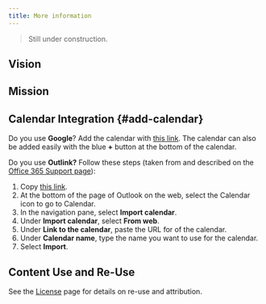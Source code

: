 ```yaml
---
title: More information
---
```


> Still under construction.


## Vision
## Mission

## Calendar Integration {#add-calendar}

Do you use **Google**? Add the calendar with [this link](https://calendar.google.com/calendar/embed?src=2ss4h917ttbik93jp4n7kkto5o%40group.calendar.google.com&ctz=Europe%2FCopenhagen). 
The calendar can also be added easily with the blue **+** button at the bottom of the calendar.

Do you use **Outlink?** Follow these steps (taken from and described on the [Office 365 Support page](https://support.office.com/en-us/article/import-or-subscribe-to-a-calendar-in-outlook-on-the-web-503ffaf6-7b86-44fe-8dd6-8099d95f38df)):

1. Copy [this link](https://calendar.google.com/calendar/ical/2ss4h917ttbik93jp4n7kkto5o%40group.calendar.google.com/public/basic.ics).
2. At the bottom of the page of Outlook on the web, select the Calendar icon to go to Calendar.
3. In the navigation pane, select **Import calendar**.
4. Under **Import calendar**, select **From web**.
5. Under **Link to the calendar**, paste the URL for of the calendar.
6. Under **Calendar name**, type the name you want to use for the calendar.
7. Select **Import**.

## Content Use and Re-Use

See the [License](../license/) page for details on re-use and attribution.
